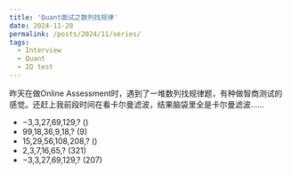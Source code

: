 ```yaml
---
title: 'Quant面试之数列找规律'
date: 2024-11-20
permalink: /posts/2024/11/series/
tags:
  - Interview
  - Quant
  - IQ test
---
```


昨天在做Online Assessment时，遇到了一堆数列找规律题，有种做智商测试的感觉。还赶上我前段时间在看卡尔曼滤波，结果脑袋里全是卡尔曼滤波……

- −3,3,27,69,129,? ()
- 99,18,36,9,18,? (9)
- 15,29,56,108,208,? ()
- 2,3,7,16,65,? (321)
- −3,3,27,69,129,? (207)

